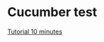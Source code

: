 # Cucumber test

[Tutorial 10 minutes](https://cucumber.io/docs/guides/10-minute-tutorial/#create-an-empty-cucumber-project)